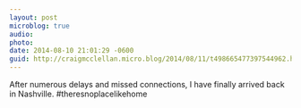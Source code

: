 ```yaml
---
layout: post
microblog: true
audio: 
photo: 
date: 2014-08-10 21:01:29 -0600
guid: http://craigmcclellan.micro.blog/2014/08/11/t498665477397544962.html
---
```

After numerous delays and missed connections, I have  finally arrived back in Nashville. #theresnoplacelikehome
